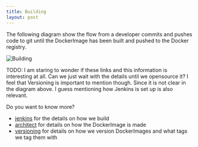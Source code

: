 ```yaml
---
title: Building
layout: post
---
```


The following diagram show the flow from a developer commits and pushes code to git until the DockerImage has been built and pushed to the Docker registry.


![Building](build.png)


TODO: I am staring to wonder if these links and this information is interesting at all. Can we just wait with the details until we opensource it? I feel that Versioning is important to mention though. Since it is not clear in the diagram above. I guess mentioning how Jenkins is set up is also relevant.


Do you want to know more?
 * [jenkins](jenkins.html) for the details on how we build
 * [architect](architect.html)  for details on how the DockerImage is made 
 * [versioning](versioning.html) for details on how we version DockerImages and what tags we tag them with
 
 
